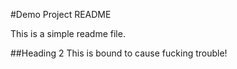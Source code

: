 #Demo Project README

This is a simple readme file.

##Heading 2
This is bound to cause fucking trouble!
